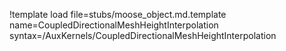 !template load file=stubs/moose_object.md.template name=CoupledDirectionalMeshHeightInterpolation syntax=/AuxKernels/CoupledDirectionalMeshHeightInterpolation